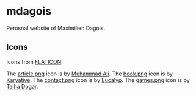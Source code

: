 # mdagois

Perosnal website of Maximilien Dagois.

## Icons

Icons from [FLATICON](https://www.flaticon.com/).

The [article.png](images/article.png) icon is by [Muhammad Ali](https://www.flaticon.com/authors/muhammad-ali).
The [book.png](images/book.png) icon is by [Karyative](https://www.flaticon.com/authors/karyative).
The [contact.png](images/contact.png) icon is by [Eucalyp](https://www.flaticon.com/authors/eucalyp).
The [games.png](images/games.png) icon is by [Talha Dogar](https://www.flaticon.com/authors/talha-dogar).

